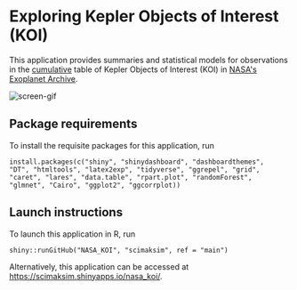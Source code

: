 # Exploring Kepler Objects of Interest (KOI)

This application provides summaries and statistical models for observations in the [cumulative](https://exoplanetarchive.ipac.caltech.edu/docs/API_kepcandidate_columns.html) table of Kepler Objects of Interest (KOI) in [NASA's Exoplanet Archive](https://exoplanetarchive.ipac.caltech.edu/index.html).

![screen-gif](./myScreen.gif)

## Package requirements

To install the requisite packages for this application, run

```
install.packages(c("shiny", "shinydashboard", "dashboardthemes",
"DT", "htmltools", "latex2exp", "tidyverse", "ggrepel", "grid",
"caret", "lares", "data.table", "rpart.plot", "randomForest", "glmnet", "Cairo", "ggplot2", "ggcorrplot))
```

## Launch instructions

To launch this application in R, run 

```
shiny::runGitHub("NASA_KOI", "scimaksim", ref = "main")
```

Alternatively, this application can be accessed at https://scimaksim.shinyapps.io/nasa_koi/.